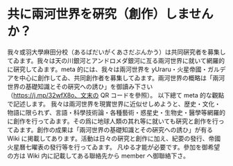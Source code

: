 # 共に兩河世界を硏究（創作）しませんか？

我々或羽大學麻田分校（あるばだいがくあさだぶんかう）は共同硏究者を募集してゐます。我々は天の川銀河とアンドロメダ銀河に亙る兩河世界に就いて網羅的に硏究してゐます。meta 的には、我々は兩河世界を yUraru・火星帝󠄁國・ガルデアを中心に創作してゐ、共同創作者を募集してゐます。兩河世界の概略は「兩河世界の基礎知識とその硏究への誘ひ」を御讀み下さい（https://j.mp/32wfX8o、文末の QR コードを參照）。
以下總て meta 的な觀點で記述します。
我々は兩河世界を現實世界に近似せしめようと、歴史・文化・物語に限られず、言語・科學技術論・各種藝術・惑星史・生物史・醫學等網羅的に創作を行ってゐます。その爲に地球人類の其れ等に就いても硏究と創作を行ってゐます。創作の成果は「兩河世界の基礎知識とその硏究への誘ひ」が有る Wiki に掲載してあります。活動は日々の硏究と創作に加え、紀要󠄁の發行、帝󠄁國火星曆七曜󠄁表の發行等を行ってゐます。
凡ゆる才能が必要です。參加を御希望の方は Wiki 内に記載してある聯絡先から member へ御聯絡下さ。
